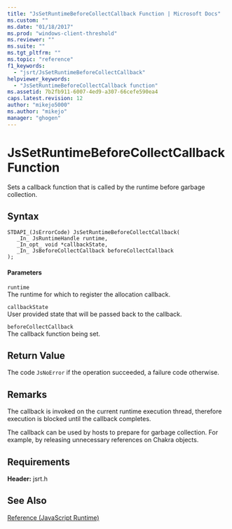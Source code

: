 ```yaml
---
title: "JsSetRuntimeBeforeCollectCallback Function | Microsoft Docs"
ms.custom: ""
ms.date: "01/18/2017"
ms.prod: "windows-client-threshold"
ms.reviewer: ""
ms.suite: ""
ms.tgt_pltfrm: ""
ms.topic: "reference"
f1_keywords: 
  - "jsrt/JsSetRuntimeBeforeCollectCallback"
helpviewer_keywords: 
  - "JsSetRuntimeBeforeCollectCallback function"
ms.assetid: 7b2fb911-6007-4ed9-a307-66cefe590ea4
caps.latest.revision: 12
author: "mikejo5000"
ms.author: "mikejo"
manager: "ghogen"
---
```

# JsSetRuntimeBeforeCollectCallback Function
Sets a callback function that is called by the runtime before garbage collection.  
  
## Syntax  
  
```  
STDAPI_(JsErrorCode) JsSetRuntimeBeforeCollectCallback(  
   _In_ JsRuntimeHandle runtime,  
   _In_opt_ void *callbackState,  
   _In_ JsBeforeCollectCallback beforeCollectCallback  
);  
```  
  
#### Parameters  
 `runtime`  
 The runtime for which to register the allocation callback.  
  
 `callbackState`  
 User provided state that will be passed back to the callback.  
  
 `beforeCollectCallback`  
 The callback function being set.  
  
## Return Value  
 The code `JsNoError` if the operation succeeded, a failure code otherwise.  
  
## Remarks  
 The callback is invoked on the current runtime execution thread, therefore execution is blocked until the callback completes.  
  
 The callback can be used by hosts to prepare for garbage collection. For example, by releasing unnecessary references on Chakra objects.  
  
## Requirements  
 **Header:** jsrt.h  
  
## See Also  
 [Reference (JavaScript Runtime)](../chakra-hosting/reference-javascript-runtime.md)